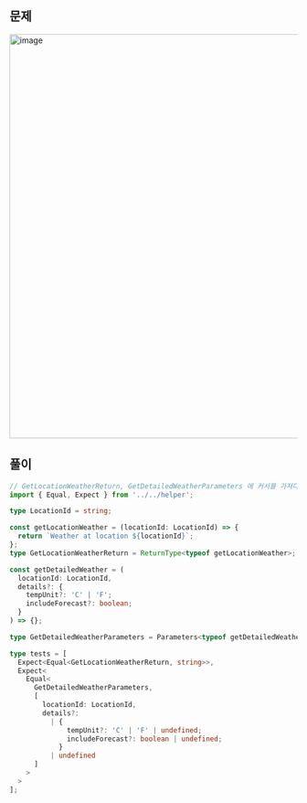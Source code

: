 ## 문제

<img width="707" alt="image" src="https://github.com/KoGaYoung/TS-study/assets/36693355/37975f02-f8c8-4198-87d0-c40046c12b84">


## 풀이
~~~typescript
// GetLocationWeatherReturn, GetDetailedWeatherParameters 에 커서를 가져다대면 호출 시그니처를 알려준다
import { Equal, Expect } from '../../helper';

type LocationId = string;

const getLocationWeather = (locationId: LocationId) => {
  return `Weather at location ${locationId}`;
};
type GetLocationWeatherReturn = ReturnType<typeof getLocationWeather>;

const getDetailedWeather = (
  locationId: LocationId,
  details?: {
    tempUnit?: 'C' | 'F';
    includeForecast?: boolean;
  }
) => {};

type GetDetailedWeatherParameters = Parameters<typeof getDetailedWeather>;

type tests = [
  Expect<Equal<GetLocationWeatherReturn, string>>,
  Expect<
    Equal<
      GetDetailedWeatherParameters,
      [
        locationId: LocationId,
        details?:
          | {
              tempUnit?: 'C' | 'F' | undefined;
              includeForecast?: boolean | undefined;
            }
          | undefined
      ]
    >
  >
];

~~~

